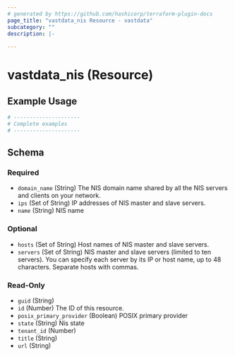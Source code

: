 ```yaml
---
# generated by https://github.com/hashicorp/terraform-plugin-docs
page_title: "vastdata_nis Resource - vastdata"
subcategory: ""
description: |-
  
---
```


# vastdata_nis (Resource)



## Example Usage

```terraform
# ---------------------
# Complete examples
# ---------------------
```

<!-- schema generated by tfplugindocs -->
## Schema

### Required

- `domain_name` (String) The NIS domain name shared by all the NIS servers and clients on your network.
- `ips` (Set of String) IP addresses of NIS master and slave servers.
- `name` (String) NIS name

### Optional

- `hosts` (Set of String) Host names of NIS master and slave servers.
- `servers` (Set of String) NIS master and slave servers (limited to ten servers). You can specify each server by its IP or host name, up to 48 characters. Separate hosts with commas.

### Read-Only

- `guid` (String)
- `id` (Number) The ID of this resource.
- `posix_primary_provider` (Boolean) POSIX primary provider
- `state` (String) Nis state
- `tenant_id` (Number)
- `title` (String)
- `url` (String)
